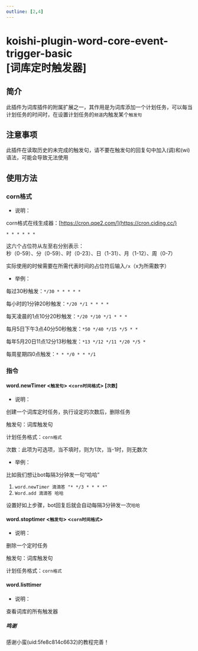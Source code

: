```yaml
---
outline: [2,4]
---
```


# koishi-plugin-word-core-event-trigger-basic<br>[词库定时触发器]

## 简介

此插件为词库插件的附属扩展之一，其作用是为词库添加一个计划任务，可以每当计划任务的时间时，在设置计划任务的`频道`内触发某个`触发句`

## 注意事项

此插件在读取历史的未完成的触发句，请不要在触发句的回复句中加入(调)和(wi)语法，可能会导致无法使用

## 使用方法

### corn格式

- 说明：

corn格式在线生成器：[https://cron.qqe2.com/](https://cron.ciding.cc/)

```
* * * * * *
```

这六个占位符从左至右分别表示：<br>
    秒（0-59）、分（0-59）、时（0-23）、日（1-31）、月（1-12）、周（0-7）

实际使用的时候需要在所需代表时间的占位符后输入`/x`（x为所需数字）

- 举例：

每过30秒触发：`*/30 * * * * *`

每小时的1分钟20秒触发：`*/20 */1 * * * *`

每天凌晨的1点10分20秒触发：`*/20 */10 */1 * * *`

每月5日下午3点40分50秒触发：`*50 */40 */15 */5 * *`

每年5月20日11点12分13秒触发：`*13 */12 */11 */20 */5 *`

每周星期四0点触发：`* * */0 * * */1`

### 指令

#### word.newTimer <`触发句`> <`corn时间格式`> [`次数`]

- 说明：

创建一个词库定时任务，执行设定的次数后，删除任务

触发句：词库触发句

计划任务格式：`corn格式`  

次数：此项为可选项，当不填时，则为1次，当-1时，则无数次

- 举例：

比如我们想让bot每隔3分钟发一句“哈哈”

1. `word.newTimer 滴滴答 "* */3 * * * *"`
2. `Word.add 滴滴答 哈哈`

设置好如上步骤，bot回复后就会自动每隔3分钟发一次`哈哈`

#### word.stoptimer <`触发句`> <`corn时间格式`>

- 说明：

删除一个定时任务

触发句：词库触发句

计划任务格式：`corn格式`

#### word.listtimer

- 说明：

查看词库的所有触发器

##### 鸣谢

感谢小蛮(uid:5fe8c814c6632)的教程完善！